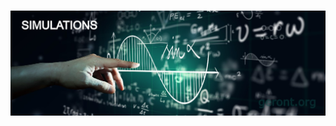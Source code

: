 <h1>
  <picture>
    <source media="(prefers-color-scheme: dark)" srcset="https://github.com/Govind-Prakash/Govind-Prakash/blob/main/Images/Mathematical%20Simulations.jpg">
    <img alt="nf-core/myfirstpipeline" src="https://github.com/Govind-Prakash/Govind-Prakash/blob/main/Images/Mathematical%20Simulations.jpg">
  </picture>
</h1>
